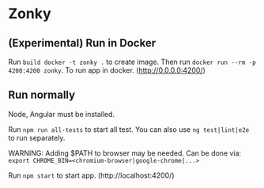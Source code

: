 # Zonky

## (Experimental) Run in Docker

Run `build docker -t zonky .` to create image. 
Then run `docker run --rm -p 4200:4200 zonky`. 
To run app in docker. (http://0.0.0.0:4200/)

## Run normally

Node, Angular must be installed.

Run `npm run all-tests` to start all test. 
You can also use `ng test|lint|e2e` to run separately.

WARNING: Adding $PATH to browser may be needed. Can be done via: `export CHROME_BIN=<chromium-browser|google-chrome|...>`


Run `npm start` to start app. (http://localhost:4200/)
